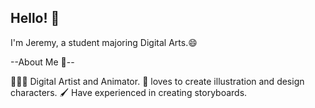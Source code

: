 ## Hello! 🫡


I'm Jeremy, a student majoring Digital Arts.😄

--About Me 🫣--

👨🏻‍🎨 Digital Artist and Animator.
🎨 loves to create illustration and design characters.
🖌 Have experienced in creating storyboards.



